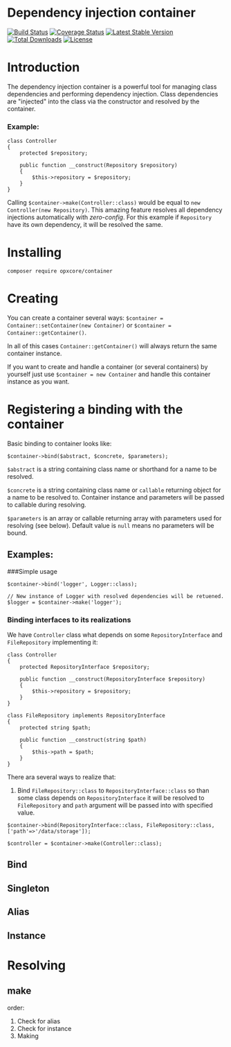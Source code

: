 # Dependency injection container

[![Build Status](https://www.travis-ci.com/opxcore/container.svg?branch=master)](https://www.travis-ci.com/opxcore/container)
[![Coverage Status](https://coveralls.io/repos/github/opxcore/container/badge.svg?branch=master)](https://coveralls.io/github/opxcore/container?branch=master)
[![Latest Stable Version](https://poser.pugx.org/opxcore/container/v/stable)](https://packagist.org/packages/opxcore/container)
[![Total Downloads](https://poser.pugx.org/opxcore/container/downloads)](https://packagist.org/packages/opxcore/container)
[![License](https://poser.pugx.org/opxcore/container/license)](https://packagist.org/packages/opxcore/container)

# Introduction

The dependency injection container is a powerful tool for managing class dependencies and performing dependency
injection. Class dependencies are "injected" into the class via the constructor and resolved by the container.

### Example:

```
class Controller
{
    protected $repository;
    
    public function __construct(Repository $repository)
    {
        $this->repository = $repository;
    }
}
```

Calling `$container->make(Controller::class)` would be equal to `new Controller(new Repository)`. This amazing feature
resolves all dependency injections automatically with _zero-config_. For this example if
`Repository` have its own dependency, it will be resolved the same.

# Installing

`composer require opxcore/container`

# Creating

You can create a container several ways:
`$container = Container::setContainer(new Container)` or
`$container = Container::getContainer()`.

In all of this cases `Container::getContainer()` will always return the same container instance.

If you want to create and handle a container (or several containers) by yourself just use `$container = new Container`
and handle this container instance as you want.

# Registering a binding with the container

Basic binding to container looks like:

```
$container->bind($abstract, $concrete, $parameters);
```

`$abstract` is a string containing class name or shorthand for a name to be resolved.

`$concrete` is a string containing class name or `callable` returning object for a name to be resolved to. Container
instance and parameters will be passed to callable during resolving.

`$parameters` is an array or callable returning array with parameters used for resolving (see below). Default 
value is `null` means no parameters will be bound.

## Examples:
###Simple usage
```
$container->bind('logger', Logger::class);

// New instance of Logger with resolved dependencies will be retuened.
$logger = $container->make('logger');
```
### Binding interfaces to its realizations
We have `Controller` class what depends on some `RepositoryInterface` and `FileRepository` implementing it:
```
class Controller
{
    protected RepositoryInterface $repository;
    
    public function __construct(RepositoryInterface $repository)
    {
        $this->repository = $repository;
    }
}
```
```
class FileRepository implements RepositoryInterface
{
    protected string $path;
    
    public function __construct(string $path)
    {
        $this->path = $path;
    }
}
```
There ara several ways to realize that:
1. Bind `FileRepository::class` to `RepositoryInterface::class` so than some class depends on `RepositoryInterface`
it will be resolved to `FileRepository` and `path` argument will be passed into with specified value.
```
$container->bind(RepositoryInterface::class, FileRepository::class, ['path'=>'/data/storage']);

$controller = $container->make(Controller::class);
```

## Bind

## Singleton

## Alias

## Instance

# Resolving

## make

order:

1. Check for alias
2. Check for instance
3. Making